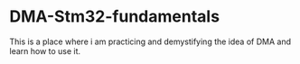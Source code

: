 # DMA-Stm32-fundamentals
This is a place where i am practicing and demystifying the idea of DMA and learn how to use it.  
